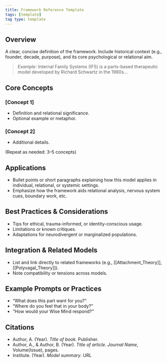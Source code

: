 ```yaml
---
title: Framework Reference Template
tags: [template]
tag type: template
---
```


<!-- @format -->

## Overview

A clear, concise definition of the framework. Include historical context (e.g., founder, decade, purpose), and its core psychological or relational aim.

> _Example:_ Internal Family Systems (IFS) is a parts-based therapeutic model developed by Richard Schwartz in the 1980s...

## Core Concepts

### [Concept 1]

- Definition and relational significance.
- Optional example or metaphor.

### [Concept 2]

- Additional details.

(Repeat as needed: 3–5 concepts)

## Applications

- Bullet points or short paragraphs explaining how this model applies in individual, relational, or systemic settings.
- Emphasize how the framework aids relational analysis, nervous system cues, boundary work, etc.

## Best Practices & Considerations

- Tips for ethical, trauma-informed, or identity-conscious usage.
- Limitations or known critiques.
- Adaptations for neurodivergent or marginalized populations.

## Integration & Related Models

- List and link directly to related frameworks (e.g., [[Attachment_Theory]], [[Polyvagal_Theory]]).
- Note compatibility or tensions across models.

## Example Prompts or Practices

- “What does this part want for you?”
- “Where do you feel that in your body?”
- “How would your Wise Mind respond?”

## Citations

- Author, A. (Year). _Title of book_. Publisher.
- Author, A., & Author, B. (Year). _Title of article_. _Journal Name_, Volume(Issue), pages.
- Institute. (Year). _Model summary_. URL
